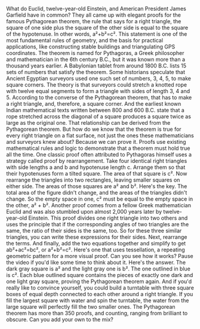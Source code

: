 
What do Euclid,
twelve-year-old Einstein,
and American President James Garfield
have in common?
They all came up with elegant
proofs for the famous Pythagorean theorem,
the rule that says for a right triangle,
the square of one side plus
the square of the other side
is equal to the square of the hypotenuse.
In other words, a²+b²=c².
This statement is one of the most
fundamental rules of geometry,
and the basis for practical applications,
like constructing stable buildings
and triangulating GPS coordinates.
The theorem is named for Pythagoras,
a Greek philosopher and mathematician
in the 6th century B.C.,
but it was known more than a
thousand years earlier.
A Babylonian tablet from around 1800 B.C.
lists 15 sets of numbers
that satisfy the theorem.
Some historians speculate 
that Ancient Egyptian surveyors
used one such set of numbers, 3, 4, 5,
to make square corners.
The theory is that surveyors could stretch
a knotted rope with twelve equal segments
to form a triangle with sides of length
3, 4 and 5.
According to the converse
of the Pythagorean theorem,
that has to make a right triangle,
and, therefore, a square corner.
And the earliest known 
Indian mathematical texts
written between 800 and 600 B.C.
state that a rope stretched across
the diagonal of a square
produces a square twice as large
as the original one.
That relationship can be derived
from the Pythagorean theorem.
But how do we know 
that the theorem is true
for every right triangle 
on a flat surface,
not just the ones these mathematicians
and surveyors knew about?
Because we can prove it.
Proofs use existing mathematical rules
and logic
to demonstrate that a theorem
must hold true all the time.
One classic proof often attributed
to Pythagoras himself
uses a strategy called 
proof by rearrangement.
Take four identical right triangles
with side lengths a and b
and hypotenuse length c.
Arrange them so that their hypotenuses
form a tilted square.
The area of that square is c².
Now rearrange the triangles
into two rectangles,
leaving smaller squares on either side.
The areas of those squares
are a² and b².
Here&#39;s the key.
The total area of 
the figure didn&#39;t change,
and the areas of the triangles
didn&#39;t change.
So the empty space in one, c²
must be equal to 
the empty space in the other,
a² + b².
Another proof comes from a fellow Greek
mathematician Euclid
and was also stumbled upon
almost 2,000 years later
by twelve-year-old Einstein.
This proof divides one right triangle
into two others
and uses the principle that if the
corresponding angles of two triangles
are the same,
the ratio of their sides
is the same, too.
So for these three similar triangles,
you can write these expressions
for their sides.
Next, rearrange the terms.
And finally, add the two equations
together and simplify to get
ab²+ac²=bc²,
or a²+b²=c².
Here&#39;s one that uses tessellation,
a repeating geometric pattern
for a more visual proof.
Can you see how it works?
Pause the video if you&#39;d like some time
to think about it.
Here&#39;s the answer.
The dark gray square is a²
and the light gray one is b².
The one outlined in blue is c².
Each blue outlined square
contains the pieces of exactly one dark
and one light gray square,
proving the Pythagorean theorem again.
And if you&#39;d really like 
to convince yourself,
you could build a turntable
with three square boxes of equal depth
connected to each other 
around a right triangle.
If you fill the largest square with water
and spin the turntable,
the water from the large square
will perfectly fill the two smaller ones.
The Pythagorean theorem has more
than 350 proofs, and counting,
ranging from brilliant to obscure.
Can you add your own to the mix?
